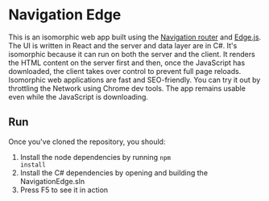 # Navigation Edge

This is an isomorphic web app built using the <a href="http://grahammendick.github.io/navigation/">Navigation router</a> and <a href="http://tjanczuk.github.io/edge/">Edge.js</a>. The UI is written in React and the server and data layer are in C#. It's isomorphic because it can run on both the server and the client. It renders the HTML content on the server first and then, once the JavaScript has downloaded, the client takes over control to prevent full page reloads. Isomorphic web applications are fast and SEO-friendly. You can try it out by throttling the Network using Chrome dev tools. The app remains usable even while the JavaScript is downloading.

## Run
Once you've cloned the repository, you should:

1. Install the node dependencies by running <code>npm install</code>
2. Install the C# dependencies  by opening and building the NavigationEdge.sln
3. Press F5 to see it in action
